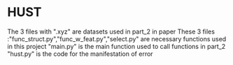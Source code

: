 # HUST
The 3 files with ".xyz" are datasets used in part_2 in paper
These 3 files :"func_struct.py","func_w_feat.py","select.py" are necessary functions used in this project
"main.py" is the main function used to call functions in part_2
"hust.py" is the code for the manifestation of error
